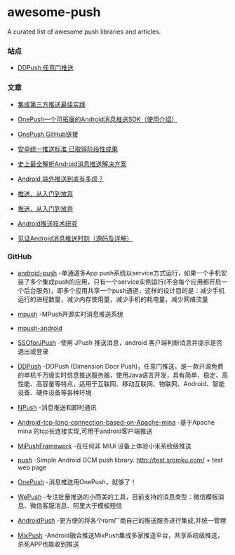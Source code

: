 # awesome-push
A curated list of awesome push libraries and articles.

### 站点
- [DDPush 任意门推送](http://www.ddpush.net/)

### 文章
- [集成第三方推送最佳实践](http://www.jianshu.com/p/d650d02a1c7a)

- [OnePush一个可拓展的Android消息推送SDK（使用介绍）](http://www.jianshu.com/p/91adbbde31e0)

- [OnePush GitHub链接](https://github.com/pengyuantao/OnePush)

- [安卓统一推送标准 已取得阶段性成果](https://mp.weixin.qq.com/s/qMfUm2fsOS6EHHaa1nbdpw)

- [史上最全解析Android消息推送解决方案](https://juejin.im/post/5919804844d904006c6fbf60)

- [Android 端外推送到底有多烦？](https://juejin.im/post/57a19c012e958a0066715d0c)

- [推送，从入门到放弃](https://mp.weixin.qq.com/s?__biz=MzAxNzMxNzk5OQ==&mid=2649484726&idx=1&sn=7bcd8c2c9265be6a49b9e9f7fe4a95ad&chksm=83f824b6b48fada09d01bbd7ff09adb2ede6fbc4857d8be7114dab7f9c3f45137b7c6e008c2b&scene=1&srcid=0919nhO8TS5c36snSnr32XuZ#rd)

- [推送，从入门到放弃](http://blog.csdn.net/eclipsexys/article/details/52575602)

- [Android推送技术研究](http://www.jianshu.com/p/584707554ed7)

- [见证Android消息推送时刻（源码及详解）](http://blog.csdn.net/u011510784/article/details/46043171)

### GitHub
- [android-push](https://github.com/zz7zz7zz/android-push) -单通道多App push系统以service方式运行，如果一个手机安装了多个集成push的应用，只有一个service实例运行(不会每个应用都开启一个后台服务)，即多个应用共享一个push通道，这样的设计目的是：减少手机运行的进程数量，减少内存使用量，减少手机的耗电量，减少网络流量

- [mpush](https://github.com/mpusher/mpush) -MPush开源实时消息推送系统

- [mpush-android](https://github.com/mpusher/mpush-android)

- [SSOforJPush](https://github.com/wangliqiang/SSOforJPush) -使用 JPush 推送消息，android 客户端判断消息并提示是否退出或登录

- [DDPush](https://github.com/tianshaojie/DDPush) -DDPush (Dimension Door Push)，任意门推送，是一款开源免费的单机千万级实时信息推送服务器，使用Java语言开发，具有简单、稳定、高性能、高容量等特点，适用于互联网、移动互联网、物联网、Android、智能设备、硬件设备等各种环境

- [NPush](https://github.com/zhaoyangzhou/NPush) -消息推送和即时通讯

- [Android-tcp-long-connection-based-on-Apache-mina](https://github.com/sddyljsx/Android-tcp-long-connection-based-on-Apache-mina) -基于Apache mina 的tcp长连接实现,可用于android客户端推送

- [MiPushFramework](https://github.com/Trumeet/MiPushFramework) -在任何非 MIUI 设备上体验小米系统级推送

- [push](https://github.com/sromku/push) -Simple Android GCM push library. http://test.sromku.com/ + test web page

- [OnePush](https://github.com/pengyuantao/OnePush) -消息推送用OnePush，就够了！

- [WePush](https://github.com/rememberber/WePush) -专注批量推送的小而美的工具，目前支持的消息类型：微信模板消息、微信客服消息、阿里大于模板短信 

- [AndroidPush](https://github.com/jiang111/AndroidPush) -更方便的将各个rom厂商自己的推送服务进行集成,并统一管理

- [MixPush](https://github.com/joyrun/MixPush) -Android融合推送MixPush集成多家推送平台，共享系统级推送，杀死APP也能收到推送
